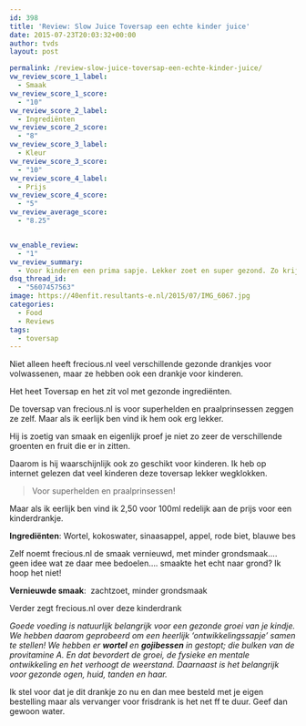 ```yaml
---
id: 398
title: 'Review: Slow Juice Toversap een echte kinder juice'
date: 2015-07-23T20:03:32+00:00
author: tvds
layout: post

permalink: /review-slow-juice-toversap-een-echte-kinder-juice/
vw_review_score_1_label:
  - Smaak
vw_review_score_1_score:
  - "10"
vw_review_score_2_label:
  - Ingrediënten
vw_review_score_2_score:
  - "8"
vw_review_score_3_label:
  - Kleur
vw_review_score_3_score:
  - "10"
vw_review_score_4_label:
  - Prijs
vw_review_score_4_score:
  - "5"
vw_review_average_score:
  - "8.25"


vw_enable_review:
  - "1"
vw_review_summary:
  - Voor kinderen een prima sapje. Lekker zoet en super gezond. Zo krijg je de vitamientjes wel naar binnen bij de kids. Voor een kinderdrankje wat aan de prijs.
dsq_thread_id:
  - "5607457563"
image: https://40enfit.resultants-e.nl/2015/07/IMG_6067.jpg
categories:
  - Food
  - Reviews
tags:
  - toversap
---
```

Niet alleen heeft frecious.nl veel verschillende gezonde drankjes voor volwassenen, maar ze hebben ook een drankje voor kinderen.

Het heet Toversap en het zit vol met gezonde ingrediënten.

<!--more-->

De toversap van frecious.nl is voor superhelden en praalprinsessen zeggen ze zelf. Maar als ik eerlijk ben vind ik hem ook erg lekker.

Hij is zoetig van smaak en eigenlijk proef je niet zo zeer de verschillende groenten en fruit die er in zitten.

Daarom is hij waarschijnlijk ook zo geschikt voor kinderen. Ik heb op internet gelezen dat veel kinderen deze toversap lekker wegklokken.

> Voor superhelden en praalprinsessen!

Maar als ik eerlijk ben vind ik 2,50 voor 100ml redelijk aan de prijs voor een kinderdrankje.

**Ingrediënten**: Wortel, kokoswater, sinaasappel, appel, rode biet, blauwe bes

Zelf noemt frecious.nl de smaak vernieuwd, met minder grondsmaak&#8230;. geen idee wat ze daar mee bedoelen&#8230;. smaakte het echt naar grond? Ik hoop het niet!

**Vernieuwde smaak**:  zachtzoet, minder grondsmaak

Verder zegt frecious.nl over deze kinderdrank

_Goede voeding is natuurlijk belangrijk voor een gezonde groei van je kindje. We hebben daarom geprobeerd om een heerlijk ‘ontwikkelingssapje’ samen te stellen! We hebben er **wortel** en **gojibessen** in gestopt; die bulken van de provitamine A. En dat bevordert de groei, de fysieke en mentale ontwikkeling en het verhoogt de weerstand. Daarnaast is het belangrijk voor gezonde ogen, huid, tanden en haar._

Ik stel voor dat je dit drankje zo nu en dan mee besteld met je eigen bestelling maar als vervanger voor frisdrank is het net ff te duur. Geef dan gewoon water.